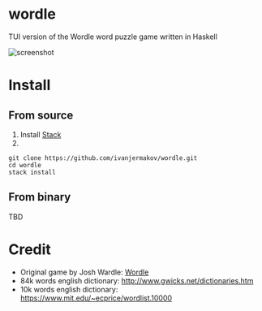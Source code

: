 # wordle

TUI version of the Wordle word puzzle game written in Haskell

![screenshot](https://user-images.githubusercontent.com/26609879/152106170-d6775967-b3f1-47ae-a8f4-3b006ed2246e.png)

# Install

## From source

1. Install [Stack](https://docs.haskellstack.org/en/stable/install_and_upgrade/)
2.
 ```
 git clone https://github.com/ivanjermakov/wordle.git
 cd wordle
 stack install
 ```

## From binary

TBD

# Credit

- Original game by Josh Wardle: [Wordle](https://www.powerlanguage.co.uk/wordle/)
- 84k words english dictionary: http://www.gwicks.net/dictionaries.htm
- 10k words english dictionary: https://www.mit.edu/~ecprice/wordlist.10000
